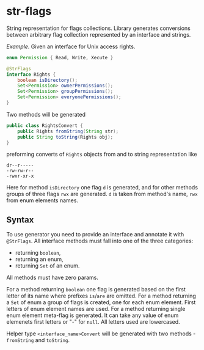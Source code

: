 # str-flags
String representation for flags collections. Library generates conversions between arbitrary flag collection represented by an interface and strings.

*Example.* Given an interface for Unix access rights.

```java
enum Permission { Read, Write, Xecute }

@StrFlags
interface Rights {
    boolean isDirectory();
    Set<Permission> ownerPermissions();
    Set<Permission> groupPermissions();
    Set<Permission> everyonePermissions();
}
```

Two methods will be generated

```java
public class RightsConvert {
    public Rights fromString(String str); 
    public String toString(Rights obj); 
}
```

preforming converts of `Rights` objects from and to string representation like

```
dr--r-----
-rw-rw-r--
-rwxr-xr-x
```

Here for method `isDirectory` one flag `d` is generated, and for other methods groups of three flags `rwx` are generated.
`d` is taken from method's name, `rwx` from enum elements names.

## Syntax

To use generator you need to provide an interface and annotate it with `@StrFlags`.
All interface methods must fall into one of the three categories:
* returning `boolean`,
* returning an enum,
* returning `Set` of an enum.

All methods must have zero params.

For a method returning `boolean` one flag is generated based on the first letter of its name where prefixes `is`/`are` are omitted.
For a method returning a `Set` of enum a group of flags is created, one for each enum element.
First letters of enum element names are used.
For a method returning single enum element meta-flag is generated.
It can take any value of enum elemenets first letters or "-" for `null`.
All letters used are lowercased.

Helper type `<interface_name>Convert` will be generated with two methods - `fromString` and `toString`.
